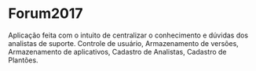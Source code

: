 # Forum2017


Aplicação feita com o intuito de centralizar o conhecimento e dúvidas dos analistas de
suporte. Controle de usuário, Armazenamento de versões, Armazenamento de aplicativos, Cadastro
de Analistas, Cadastro de Plantões.
